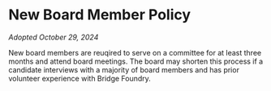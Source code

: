 # New Board Member Policy

*Adopted October 29, 2024*

New board members are reuqired to serve on a committee for at least three months and attend board meetings. The board may shorten this process if a candidate interviews with a majority of board members and has prior volunteer experience with Bridge Foundry.